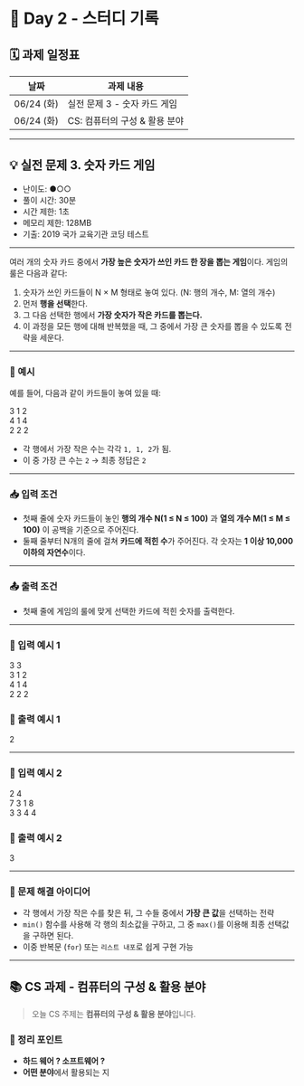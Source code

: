# 📅 Day 2 - 스터디 기록


## 🗓 과제 일정표

| 날짜      | 과제 내용                                 |
|-----------|-----------------------------------------|
| 06/24 (화) | 실전 문제 3 - 숫자 카드 게임              |
| 06/24 (화) | CS: 컴퓨터의 구성 & 활용 분야             |
---

## 💡 실전 문제 3. 숫자 카드 게임

- 난이도: ●○○
- 풀이 시간: 30분
- 시간 제한: 1초
- 메모리 제한: 128MB
- 기출: 2019 국가 교육기관 코딩 테스트

---

여러 개의 숫자 카드 중에서 **가장 높은 숫자가 쓰인 카드 한 장을 뽑는 게임**이다. 게임의 룰은 다음과 같다:

1. 숫자가 쓰인 카드들이 N × M 형태로 놓여 있다. (N: 행의 개수, M: 열의 개수)
2. 먼저 **행을 선택**한다.
3. 그 다음 선택한 행에서 **가장 숫자가 작은 카드를 뽑는다.**
4. 이 과정을 모든 행에 대해 반복했을 때, 그 중에서 가장 큰 숫자를 뽑을 수 있도록 전략을 세운다.

---

### 🧩 예시

예를 들어, 다음과 같이 카드들이 놓여 있을 때:

3 1 2 <br>
4 1 4 <br>
2 2 2 <br>

- 각 행에서 가장 작은 수는 각각 `1, 1, 2`가 됨.
- 이 중 가장 큰 수는 `2` → 최종 정답은 `2`

---

### 📥 입력 조건

- 첫째 줄에 숫자 카드들이 놓인 **행의 개수 N(1 ≤ N ≤ 100)** 과 **열의 개수 M(1 ≤ M ≤ 100)** 이 공백을 기준으로 주어진다.
- 둘째 줄부터 N개의 줄에 걸쳐 **카드에 적힌 수**가 주어진다. 각 숫자는 **1 이상 10,000 이하의 자연수**이다.

---

### 📤 출력 조건

- 첫째 줄에 게임의 룰에 맞게 선택한 카드에 적힌 숫자를 출력한다.

---

### 📘 입력 예시 1

3 3 <br>
3 1 2 <br>
4 1 4 <br>
2 2 2 <br>

### 📗 출력 예시 1

2 <br>

---

### 📘 입력 예시 2

2 4 <br>
7 3 1 8 <br>
3 3 4 4 <br>


### 📗 출력 예시 2

3 <br>

---

### 🧠 문제 해결 아이디어

- 각 행에서 가장 작은 수를 찾은 뒤, 그 수들 중에서 **가장 큰 값**을 선택하는 전략
- `min()` 함수를 사용해 각 행의 최소값을 구하고, 그 중 `max()`를 이용해 최종 선택값을 구하면 된다.
- 이중 반복문 (`for`) 또는 `리스트 내포`로 쉽게 구현 가능

---

## 📚 CS 과제 - 컴퓨터의 구성 & 활용 분야

> 오늘 CS 주제는 **컴퓨터의 구성 & 활용 분야**입니다.

### 📖 정리 포인트

- **하드 웨어 ? 소프트웨어 ?**
- **어떤 분야**에서 활용되는 지